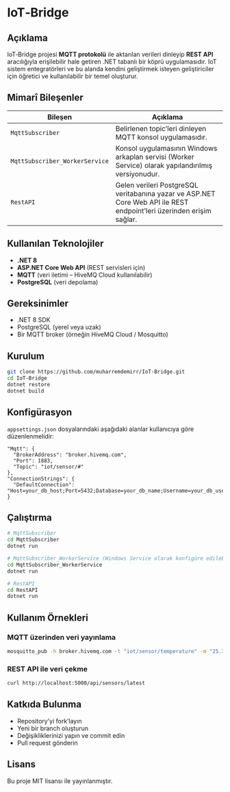 # IoT‑Bridge

## Açıklama

IoT‑Bridge projesi **MQTT protokolü** ile aktarılan verileri dinleyip **REST API** aracılığıyla erişilebilir hale getiren .NET tabanlı bir köprü uygulamasıdır. IoT sistem entegratörleri ve bu alanda kendini geliştirmek isteyen geliştiriciler için öğretici ve kullanılabilir bir temel oluşturur.

## Mimarî Bileşenler

| Bileşen                        | Açıklama                                                                                                             |
| ------------------------------ | -------------------------------------------------------------------------------------------------------------------- |
| `MqttSubscriber`               | Belirlenen topic’leri dinleyen MQTT konsol uygulamasıdır.                                                            |
| `MqttSubscriber_WorkerService` | Konsol uygulamasının Windows arkaplan servisi (Worker Service) olarak yapılandırılmış versiyonudur.                  |
| `RestAPI`                      | Gelen verileri PostgreSQL veritabanına yazar ve ASP.NET Core Web API ile REST endpoint’leri üzerinden erişim sağlar. |

## Kullanılan Teknolojiler

* **.NET 8**
* **ASP.NET Core Web API** (REST servisleri için)
* **MQTT** (veri iletimi – HiveMQ Cloud kullanılabilir)
* **PostgreSQL** (veri depolama)

## Gereksinimler

* .NET 8 SDK
* PostgreSQL (yerel veya uzak)
* Bir MQTT broker (örneğin HiveMQ Cloud / Mosquitto)

## Kurulum

```bash
git clone https://github.com/muharremdemirr/IoT-Bridge.git
cd IoT-Bridge
dotnet restore
dotnet build
```

## Konfigürasyon

`appsettings.json` dosyalarındaki aşağıdaki alanlar kullanıcıya göre düzenlenmelidir:

```
"Mqtt": {
  "BrokerAddress": "broker.hivemq.com",
  "Port": 1883,
  "Topic": "iot/sensor/#"
},
"ConnectionStrings": {
  "DefaultConnection": "Host=your_db_host;Port=5432;Database=your_db_name;Username=your_db_user;Password=your_db_password"
}
```

## Çalıştırma

```bash
# MqttSubscriber
cd MqttSubscriber
dotnet run

# MqttSubscriber_WorkerService (Windows Service olarak konfigüre edilebilir)
cd MqttSubscriber_WorkerService
dotnet run

# RestAPI
cd RestAPI
dotnet run
```

## Kullanım Örnekleri

### MQTT üzerinden veri yayınlama

```bash
mosquitto_pub -h broker.hivemq.com -t "iot/sensor/temperature" -m "25.3"
```

### REST API ile veri çekme

```bash
curl http://localhost:5000/api/sensors/latest
```

## Katkıda Bulunma

* Repository’yi fork’layın
* Yeni bir branch oluşturun
* Değişikliklerinizi yapın ve commit edin
* Pull request gönderin

## Lisans

Bu proje MIT lisansı ile yayınlanmıştır.
